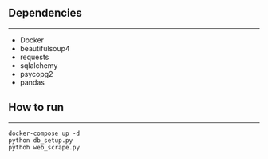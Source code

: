 ## Dependencies
-------------------

* Docker
* beautifulsoup4
* requests
* sqlalchemy
* psycopg2
* pandas

## How to run
------------------

``` 
docker-compose up -d 
python db_setup.py 
pythoh web_scrape.py
```



